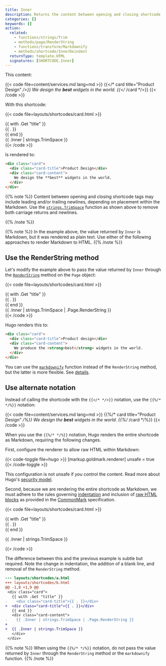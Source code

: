 ```yaml
---
title: Inner
description: Returns the content between opening and closing shortcode tags, applicable when the shortcode call includes a closing tag.
categories: []
keywords: []
action:
  related:
    - functions/strings/Trim
    - methods/page/RenderString
    - functions/transform/Markdownify
    - methods/shortcode/InnerDeindent
  returnType: template.HTML
  signatures: [SHORTCODE.Inner]
---
```


This content:

{{< code file=content/services.md lang=md >}}
{{</* card title="Product Design" */>}}
We design the **best** widgets in the world.
{{</* /card */>}}
{{< /code >}}

With this shortcode:

{{< code file=layouts/shortcodes/card.html  >}}
<div class="card">
  {{ with .Get "title" }}
    <div class="card-title">{{ . }}</div>
  {{ end }}
  <div class="card-content">
    {{ .Inner | strings.TrimSpace }}
  </div>
</div>
{{< /code >}}

Is rendered to:

```html
<div class="card">
  <div class="card-title">Product Design</div>
  <div class="card-content">
    We design the **best** widgets in the world.
  </div>
</div>
```

{{% note %}}
Content between opening and closing shortcode tags may include leading and/or trailing newlines, depending on placement within the Markdown. Use the [`strings.TrimSpace`] function as shown above to remove both carriage returns and newlines.

[`strings.TrimSpace`]: /functions/strings/trimspace/
{{% /note %}}

{{% note %}}
In the example above, the value returned by `Inner` is Markdown, but it was rendered as plain text. Use either of the following approaches to render Markdown to HTML.
{{% /note %}}


## Use the RenderString method

Let's modify the example above to pass the value returned by `Inner` through the [`RenderString`] method on the `Page` object:

[`RenderString`]: /methods/page/renderstring/

{{< code file=layouts/shortcodes/card.html  >}}
<div class="card">
  {{ with .Get "title" }}
    <div class="card-title">{{ . }}</div>
  {{ end }}
  <div class="card-content">
    {{ .Inner | strings.TrimSpace | .Page.RenderString }}
  </div>
</div>
{{< /code >}}

Hugo renders this to:

```html
<div class="card">
  <div class="card-title">Product design</div>
  <div class="card-content">
    We produce the <strong>best</strong> widgets in the world.
  </div>
</div>
```

You can use the [`markdownify`] function instead of the `RenderString` method, but the latter is more flexible. See&nbsp;[details].

[details]: /methods/page/renderstring/
[`markdownify`]: /functions/transform/markdownify/

## Use alternate notation

Instead of calling the shortcode with the `{{</* */>}}` notation, use the `{{%/* */%}}` notation:

{{< code file=content/services.md lang=md >}}
{{%/* card title="Product Design" */%}}
We design the **best** widgets in the world.
{{%/* /card */%}}
{{< /code >}}

When you use the `{{%/* */%}}` notation, Hugo renders the entire shortcode as Markdown, requiring the following changes.

First, configure the renderer to allow raw HTML within Markdown:

{{< code-toggle file=hugo >}}
[markup.goldmark.renderer]
unsafe = true
{{< /code-toggle >}}

This configuration is not unsafe if _you_ control the content. Read more about Hugo's [security model].

Second, because we are rendering the entire shortcode as Markdown, we must adhere to the rules governing [indentation] and inclusion of [raw HTML blocks] as provided in the [CommonMark] specification.

{{< code file=layouts/shortcodes/card.html  >}}
<div class="card">
  {{ with .Get "title" }}
  <div class="card-title">{{ . }}</div>
  {{ end }}
  <div class="card-content">

  {{ .Inner | strings.TrimSpace }}
  </div>
</div>
{{< /code >}}

The difference between this and the previous example is subtle but required. Note the change in indentation, the addition of a blank line, and removal of the `RenderString` method.

```diff
--- layouts/shortcodes/a.html
+++ layouts/shortcodes/b.html
@@ -1,8 +1,9 @@
 <div class="card">
   {{ with .Get "title" }}
-    <div class="card-title">{{ . }}</div>
+  <div class="card-title">{{ . }}</div>
   {{ end }}
   <div class="card-content">
-    {{ .Inner | strings.TrimSpace | .Page.RenderString }}
+
+  {{ .Inner | strings.TrimSpace }}
   </div>
 </div>
```

{{% note %}}
When using the `{{%/* */%}}` notation, do not pass the value returned by `Inner` through the `RenderString` method or  the `markdownify` function.
{{% /note %}}

[commonmark]: https://commonmark.org/
[indentation]: https://spec.commonmark.org/0.30/#indented-code-blocks
[raw html blocks]: https://spec.commonmark.org/0.30/#html-blocks
[security model]: /about/security/

